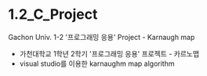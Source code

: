 # 1.2_C_Project
Gachon Univ. 1-2 '프로그래밍 응용' Project -  Karnaugh map
- 가천대학교 1학년 2학기 '프로그래밍 응용' 프로젝트 - 카르노맵
- visual studio를 이용한 karnaughm map algorithm
